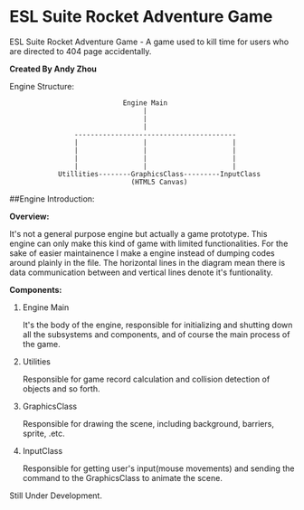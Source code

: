 # ESL Suite Rocket Adventure Game
ESL Suite Rocket Adventure Game - A game used to kill time for users who are directed to 404 page accidentally.

**Created By Andy Zhou**

Engine Structure:

								Engine Main
									 |
									 |
									 |
					----------------------------------------
					|				 |					   |
					|				 |					   |
					|				 |					   |
					|				 |					   |
				Utillities--------GraphicsClass---------InputClass
	   	               	          (HTML5 Canvas)			


##Engine Introduction:

**Overview:**

It's not a general purpose engine but actually a game prototype. This 
engine can only make this kind of game with limited functionalities. 
For the sake of easier maintainence I make a engine instead of dumping
codes around plainly in the file. The horizontal lines in the diagram 
mean there is data communication between and vertical lines denote it's 
funtionality.

**Components:**

1. Engine Main

   It's the body of the engine, responsible for initializing and shutting down all the subsystems and components, and of course the main process of the game.
2. Utilities

   Responsible for game record calculation and collision detection of objects and so forth.
3. GraphicsClass

   Responsible for drawing the scene, including background, barriers, sprite, .etc.
4. InputClass

   Responsible for getting user's input(mouse movements) and sending the command to the GraphicsClass to animate the scene.


Still Under Development.